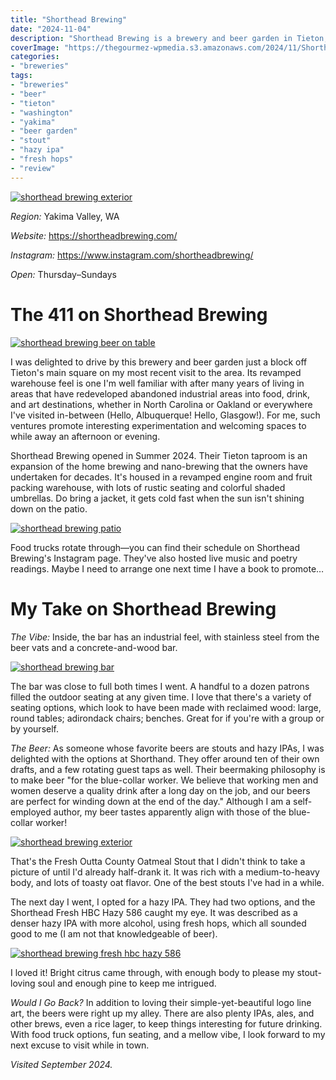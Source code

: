 ```yaml
---
title: "Shorthead Brewing"
date: "2024-11-04"
description: "Shorthead Brewing is a brewery and beer garden in Tieton, WA, offering great beer selections and a welcome gathering space in the community."
coverImage: "https://thegourmez-wpmedia.s3.amazonaws.com/2024/11/Shorthead-Brewing+(8).jpg"
categories:
- "breweries"
tags:
- "breweries"
- "beer"
- "tieton"
- "washington"
- "yakima"
- "beer garden"
- "stout"
- "hazy ipa"
- "fresh hops"
- "review"
---
```

[![shorthead brewing exterior](https://thegourmez-wpmedia.s3.amazonaws.com/2024/11/Shorthead-Brewing+(6).jpg)](https://thegourmez-wpmedia.s3.amazonaws.com/2024/11/Shorthead-Brewing+(6).jpg)

*Region:* Yakima Valley, WA

*Website:* <https://shortheadbrewing.com/>

*Instagram:* <https://www.instagram.com/shortheadbrewing/>

*Open:* Thursday–Sundays

# The 411 on Shorthead Brewing

[![shorthead brewing beer on table](https://thegourmez-wpmedia.s3.amazonaws.com/2024/11/Shorthead-Brewing+(8).jpg)](https://thegourmez-wpmedia.s3.amazonaws.com/2024/11/Shorthead-Brewing+(8).jpg)

I was delighted to drive by this brewery and beer garden just a block off Tieton's main square on my most recent visit to the area. Its revamped warehouse feel is one I'm well familiar with after many years of living in areas that have redeveloped abandoned industrial areas into food, drink, and art destinations, whether in North Carolina or Oakland or everywhere I've visited in-between (Hello, Albuquerque! Hello, Glasgow!). For me, such ventures promote interesting experimentation and welcoming spaces to while away an afternoon or evening.

Shorthead Brewing opened in Summer 2024. Their Tieton taproom is an expansion of the home brewing and nano-brewing that the owners have undertaken for decades. It's housed in a revamped engine room and fruit packing warehouse, with lots of rustic seating and colorful shaded umbrellas. Do bring a jacket, it gets cold fast when the sun isn't shining down on the patio.

[![shorthead brewing patio](https://thegourmez-wpmedia.s3.amazonaws.com/2024/11/Shorthead-Brewing+(5).jpg)](https://thegourmez-wpmedia.s3.amazonaws.com/2024/11/Shorthead-Brewing+(5).jpg)

Food trucks rotate through—you can find their schedule on Shorthead Brewing's Instagram page. They've also hosted live music and poetry readings. Maybe I need to arrange one next time I have a book to promote…

# My Take on Shorthead Brewing

*The Vibe:* Inside, the bar has an industrial feel, with stainless steel from the beer vats and a concrete-and-wood bar.

[![shorthead brewing bar](https://thegourmez-wpmedia.s3.amazonaws.com/2024/11/Shorthead-Brewing+(1).jpg)](https://thegourmez-wpmedia.s3.amazonaws.com/2024/11/Shorthead-Brewing+(1).jpg)

The bar was close to full both times I went. A handful to a dozen patrons filled the outdoor seating at any given time. I love that there's a variety of seating options, which look to have been made with reclaimed wood: large, round tables; adirondack chairs; benches. Great for if you're with a group or by yourself.

*The Beer:* As someone whose favorite beers are stouts and hazy IPAs, I was delighted with the options at Shorthand. They offer around ten of their own drafts, and a few rotating guest taps as well. Their beermaking philosophy is to make beer "for the blue-collar worker. We believe that working men and women deserve a quality drink after a long day on the job, and our beers are perfect for winding down at the end of the day."  Although I am a self-employed author, my beer tastes apparently align with those of the blue-collar worker!

[![shorthead brewing exterior](https://thegourmez-wpmedia.s3.amazonaws.com/2024/11/Shorthead-Brewing+(4).jpg)](https://thegourmez-wpmedia.s3.amazonaws.com/2024/11/Shorthead-Brewing+(4).jpg)

That's the Fresh Outta County Oatmeal Stout that I didn't think to take a picture of until I'd already half-drank it. It was rich with a medium-to-heavy body, and lots of toasty oat flavor. One of the best stouts I've had in a while.

The next day I went, I opted for a hazy IPA. They had two options, and the Shorthead Fresh HBC Hazy 586 caught my eye. It was described as a denser hazy IPA with more alcohol, using fresh hops, which all sounded good to me (I am not that knowledgeable of beer).

[![shorthead brewing fresh hbc hazy 586](https://thegourmez-wpmedia.s3.amazonaws.com/2024/11/Shorthead-Brewing+(7).jpg)](https://thegourmez-wpmedia.s3.amazonaws.com/2024/11/Shorthead-Brewing+(7).jpg)

 I loved it! Bright citrus came through, with enough body to please my stout-loving soul and enough pine to keep me intrigued.

*Would I Go Back?* In addition to loving their simple-yet-beautiful logo line art, the beers were right up my alley. There are also plenty IPAs, ales, and other brews, even a rice lager, to keep things interesting for future drinking. With food truck options, fun seating, and a mellow vibe, I look forward to my next excuse to visit while in town.

*Visited September 2024.*

